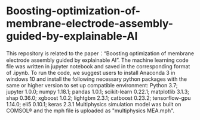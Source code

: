 # Boosting-optimization-of-membrane-electrode-assembly-guided-by-explainable-AI
This repository is related to the paper：“Boosting optimization of membrane electrode assembly guided by explainable AI”. 
The machine learning code file was written in jupyter notebook and saved in the corresponding format of .ipynb. To run the code, we suggest users to install Anaconda 3 in windows 10 and install the following necessary python packages with the same or higher version to set up compatible environment: Python 3.7; jupyter 1.0.0; numpy 1.18.1; pandas 1.0.1; scikit-learn 0.22.1; matplotlib 3.1.3; shap 0.36.0; xgboost 1.0.2; lightgbm 2.3.1; catboost 0.23.2; tensorflow-gpu 1.14.0; eli5 0.10.1; keras 2.3.1
Multiphysics simulation model was built on COMSOL® and the mph file is uploaded as "multiphysics MEA.mph".
